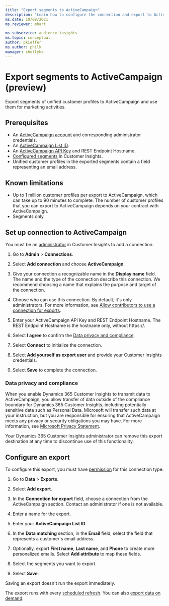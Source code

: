 ```yaml
---
title: "Export segments to ActiveCampaign"
description: "Learn how to configure the connection and export to ActiveCampaign."
ms.date: 10/08/2021
ms.reviewer: mhart

ms.subservice: audience-insights
ms.topic: conceptual
author: pkieffer
ms.author: philk
manager: shellyha
---
```


# Export segments to ActiveCampaign (preview)

Export segments of unified customer profiles to ActiveCampaign and use them for marketing activities.

## Prerequisites

- An [ActiveCampaign account](https://www.activecampaign.com/) and corresponding administrator credentials.
- An [ActiveCampaign List ID](https://help.activecampaign.com/hc/articles/360000030559-How-to-create-a-list-in-ActiveCampaign).
- An [ActiveCampaign API Key](https://help.activecampaign.com/hc/articles/207317590-Getting-started-with-the-API#how-to-obtain-your-activecampaign-api-url-and-key) and REST Endpoint Hostname.
- [Configured segments](segments.md) in Customer Insights.
- Unified customer profiles in the exported segments contain a field representing an email address.

## Known limitations

- Up to 1 million customer profiles per export to ActiveCampaign, which can take up to 90 minutes to complete. The number of customer profiles that you can export to ActiveCampaign depends on your contract with ActiveCampaign.
- Segments only.

## Set up connection to ActiveCampaign

You must be an [administrator](permissions.md) in Customer Insights to add a connection.

1. Go to **Admin** > **Connections**.

1. Select **Add connection** and choose **ActiveCampaign**.

1. Give your connection a recognizable name in the **Display name** field. The name and the type of the connection describe this connection. We recommend choosing a name that explains the purpose and target of the connection.

1. Choose who can use this connection. By default, it's only administrators. For more information, see [Allow contributors to use a connection for exports](connections.md#allow-contributors-to-use-a-connection-for-exports).

1. Enter your ActiveCampaign API Key and REST Endpoint Hostname. The REST Endpoint Hostname is the hostname only, without https://.

1. Select **I agree** to confirm the [Data privacy and compliance](#data-privacy-and-compliance).

1. Select **Connect** to initialize the connection.

1. Select **Add yourself as export user** and provide your Customer Insights credentials.

1. Select **Save** to complete the connection.

### Data privacy and compliance

When you enable Dynamics 365 Customer Insights to transmit data to ActiveCampaign, you allow transfer of data outside of the compliance boundary for Dynamics 365 Customer Insights, including potentially sensitive data such as Personal Data. Microsoft will transfer such data at your instruction, but you are responsible for ensuring that ActiveCampaign meets any privacy or security obligations you may have. For more information, see [Microsoft Privacy Statement](https://go.microsoft.com/fwlink/?linkid=396732).

Your Dynamics 365 Customer Insights administrator can remove this export destination at any time to discontinue use of this functionality.

## Configure an export

To configure this export, you must have [permission](export-destinations.md#set-up-a-new-export) for this connection type.

1. Go to **Data** > **Exports**.

1. Select **Add export**.

1. In the **Connection for export** field, choose a connection from the ActiveCampaign section. Contact an administrator if one is not available.

1. Enter a name for the export.

1. Enter your **ActiveCampaign List ID**.

1. In the **Data matching** section, in the **Email** field, select the field that represents a customer's email address.

1. Optionally, export **First name**, **Last name**, and **Phone** to create more personalized emails. Select **Add attribute** to map these fields.

1. Select the segments you want to export.

1. Select **Save**.

Saving an export doesn't run the export immediately.

The export runs with every [scheduled refresh](system.md#schedule-tab). You can also [export data on demand](export-destinations.md#run-exports-on-demand).
